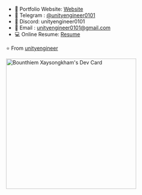 <div style="flex: 1; flex-direction: column;">

- 📂 Portfolio Website: [Website](https://unityengineer0101.github.io/)
- 💬 Telegram : [@unityengineer0101](https://t.me/unityengineer0101)
- 💬 Discord: unityengineer0101
- 💌 Email : [unityengineer0101@gmail.com](mailto:unityengineer0101@gmail.com)
- 💻 Online Resume: [Resume](https://drive.google.com/file/d/1eKQ4FGnpG1WIFByjQ5hxDqtwNPyQTODs/view?usp=sharing)

⭐️ From [unityengineer](https://github.com/unityengineer0101)
</div>

<a href="https://app.daily.dev/bounthiemxaysongkham"><img src="https://api.daily.dev/devcards/v2/DRdoiYCVJfjKUgzVCQ270.png?type=default&r=by3" width="356" alt="Bounthiem Xaysongkham's Dev Card"/></a>
